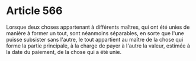 # Article 566

Lorsque deux choses appartenant à différents maîtres, qui ont été unies de manière à former un tout, sont néanmoins séparables, en sorte que l'une puisse subsister sans l'autre, le tout appartient au maître de la chose qui forme la partie principale, à la charge de payer à l'autre la valeur, estimée à la date du paiement, de la chose qui a été unie.
